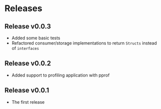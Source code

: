 # Releases

## Release v0.0.3

* Added some basic tests
* Refactored consumer/storage implementations to return `Structs` instead of `interfaces`

## Release v0.0.2

* Added support to profiling application with pprof

## Release v0.0.1

* The first release

